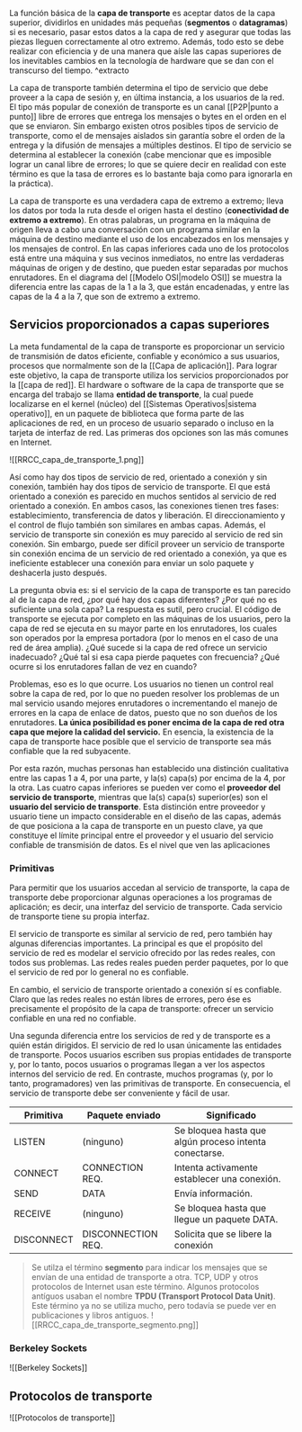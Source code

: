 La función básica de la **capa de transporte** es aceptar datos de la capa superior, dividirlos en unidades más pequeñas (**segmentos** o **datagramas**) si es necesario, pasar estos datos a la capa de red y asegurar que todas las piezas lleguen correctamente al otro extremo. Además, todo esto se debe realizar con eficiencia y de una manera que aísle las capas superiores de los inevitables cambios en la tecnología de hardware que se dan con el transcurso del tiempo. ^extracto

La capa de transporte también determina el tipo de servicio que debe proveer a la capa de sesión y, en última instancia, a los usuarios de la red. El tipo más popular de conexión de transporte es un canal [[P2P|punto a punto]] libre de errores que entrega los mensajes o bytes en el orden en el que se enviaron. Sin embargo existen otros posibles tipos de servicio de transporte, como el de mensajes aislados sin garantía sobre el orden de la entrega y la difusión de mensajes a múltiples destinos. El tipo de servicio se determina al establecer la conexión (cabe mencionar que es imposible lograr un canal libre de errores; lo que se quiere decir en realidad con este término es que la tasa de errores es lo bastante baja como para ignorarla en la práctica).

La capa de transporte es una verdadera capa de extremo a extremo; lleva los datos por toda la ruta desde el origen hasta el destino (**conectividad de extremo a extremo**). En otras palabras, un programa en la máquina de origen lleva a cabo una conversación con un programa similar en la máquina de destino mediante el uso de los encabezados en los mensajes y los mensajes de control. En las capas inferiores cada uno de los protocolos está entre una máquina y sus vecinos inmediatos, no entre las verdaderas máquinas de origen y de destino, que pueden estar separadas por muchos enrutadores. En el diagrama del [[Modelo OSI|modelo OSI]] se muestra la diferencia entre las capas de la 1 a la 3, que están encadenadas, y entre las capas de la 4 a la 7, que son de extremo a extremo.

## Servicios proporcionados a capas superiores
La meta fundamental de la capa de transporte es proporcionar un servicio de transmisión de datos eficiente, confiable y económico a sus usuarios, procesos que normalmente son de la [[Capa de aplicación]]. Para lograr este objetivo, la capa de transporte utiliza los servicios proporcionados por la [[capa de red]]. El hardware o software de la capa de transporte que se encarga del trabajo se llama **entidad de transporte**, la cual puede localizarse en el kernel (núcleo) del [[Sistemas Operativos|sistema operativo]], en un paquete de biblioteca que forma parte de las aplicaciones de red, en un proceso de usuario separado o incluso en la tarjeta de interfaz de red. Las primeras dos opciones son las más comunes en Internet.

![[RRCC_capa_de_transporte_1.png]]

Así como hay dos tipos de servicio de red, orientado a conexión y sin conexión, también hay dos tipos de servicio de transporte. El que está orientado a conexión es parecido en muchos sentidos al servicio de red orientado a conexión. En ambos casos, las conexiones tienen tres fases: establecimiento, transferencia de datos y liberación. El direccionamiento y el control de flujo también son similares en ambas capas. Además, el servicio de transporte sin conexión es muy parecido al servicio de red sin conexión. Sin embargo, puede ser difícil proveer un servicio de transporte sin conexión encima de un servicio de red orientado a conexión, ya que es ineficiente establecer una conexión para enviar un solo paquete y deshacerla justo después.

La pregunta obvia es: si el servicio de la capa de transporte es tan parecido al de la capa de red, ¿por qué hay dos capas diferentes? ¿Por qué no es suficiente una sola capa? La respuesta es sutil, pero crucial. El código de transporte se ejecuta por completo en las máquinas de los usuarios, pero la capa de red se ejecuta en su mayor parte en los enrutadores, los cuales son operados por la empresa portadora (por lo menos en el caso de una red de área amplia). ¿Qué sucede si la capa de red ofrece un servicio inadecuado? ¿Qué tal si esa capa pierde paquetes con frecuencia? ¿Qué ocurre si los enrutadores fallan de vez en cuando?

Problemas, eso es lo que ocurre. Los usuarios no tienen un control real sobre la capa de red, por lo que no pueden resolver los problemas de un mal servicio usando mejores enrutadores o incrementando el manejo de errores en la capa de enlace de datos, puesto que no son dueños de los enrutadores. **La única posibilidad es poner encima de la capa de red otra capa que mejore la calidad del servicio.** En esencia, la existencia de la capa de transporte hace posible que el servicio de transporte sea más confiable que la red subyacente.

Por esta razón, muchas personas han establecido una distinción cualitativa entre las capas 1 a 4, por una parte, y la(s) capa(s) por encima de la 4, por la otra. Las cuatro capas inferiores se pueden ver como el **proveedor del servicio de transporte**, mientras que la(s) capa(s) superior(es) son el **usuario del servicio de transporte**. Esta distinción entre proveedor y usuario tiene un impacto considerable en el diseño de las capas, además de que posiciona a la capa de transporte en un puesto clave, ya que constituye el límite principal entre el proveedor y el usuario del servicio confiable de transmisión de datos. Es el nivel que ven las aplicaciones

### Primitivas
Para permitir que los usuarios accedan al servicio de transporte, la capa de transporte debe proporcionar algunas operaciones a los programas de aplicación; es decir, una interfaz del servicio de transporte. Cada servicio de transporte tiene su propia interfaz.

El servicio de transporte es similar al servicio de red, pero también hay algunas diferencias importantes. La principal es que el propósito del servicio de red es modelar el servicio ofrecido por las redes reales, con todos sus problemas. Las redes reales pueden perder paquetes, por lo que el servicio de red por lo general no es confiable.

En cambio, el servicio de transporte orientado a conexión sí es confiable. Claro que las redes reales no están libres de errores, pero ése es precisamente el propósito de la capa de transporte: ofrecer un servicio confiable en una red no confiable.

Una segunda diferencia entre los servicios de red y de transporte es a quién están dirigidos. El servicio de red lo usan únicamente las entidades de transporte. Pocos usuarios escriben sus propias entidades de transporte y, por lo tanto, pocos usuarios o programas llegan a ver los aspectos internos del servicio de red. En contraste, muchos programas (y, por lo tanto, programadores) ven las primitivas de transporte. En consecuencia, el servicio de transporte debe ser conveniente y fácil de usar.

| Primitiva  | Paquete enviado    | Significado                                            |
| ---------- | ------------------ | ------------------------------------------------------ |
| LISTEN     | (ninguno)          | Se bloquea hasta que algún proceso intenta conectarse. |
| CONNECT    | CONNECTION REQ.    | Intenta activamente establecer una conexión.           |
| SEND       | DATA               | Envía información.                                     |
| RECEIVE    | (ninguno)          | Se bloquea hasta que llegue un paquete DATA.           |
| DISCONNECT | DISCONNECTION REQ. | Solicita que se libere la conexión                     |

> Se utilza el término **segmento** para indicar los mensajes que se envían de una entidad de transporte a otra. TCP, UDP y otros protocolos de Internet usan este término. Algunos protocolos antíguos usaban el nombre **TPDU (Transport Protocol Data Unit)**. Este término ya no se utiliza mucho, pero todavía se puede ver en publicaciones y libros antiguos.
> ![[RRCC_capa_de_transporte_segmento.png]]

### Berkeley Sockets
![[Berkeley Sockets]]

## Protocolos de transporte
![[Protocolos de transporte]]